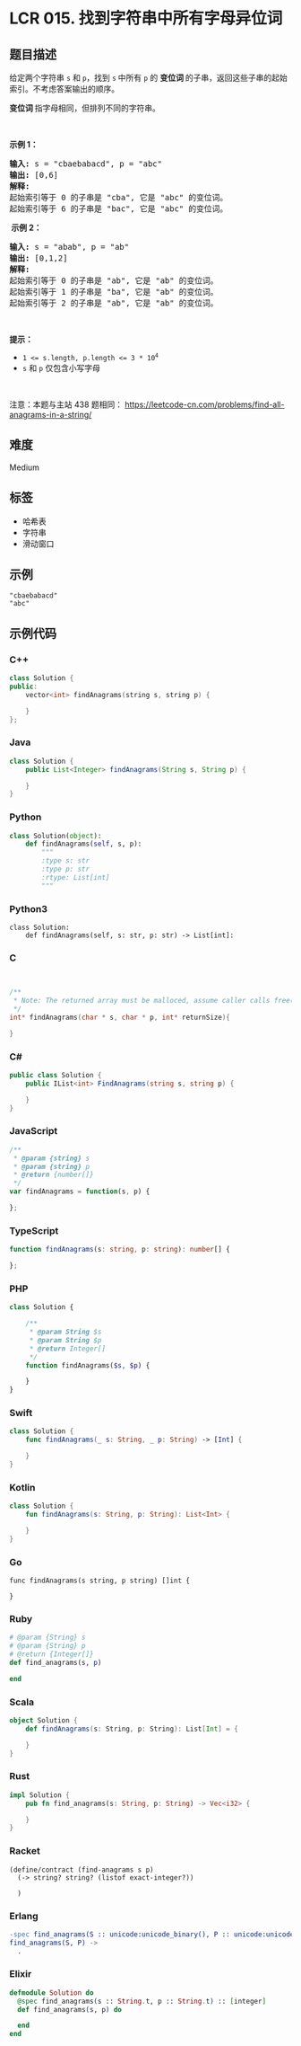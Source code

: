 # LCR 015. 找到字符串中所有字母异位词

## 题目描述

<p>给定两个字符串&nbsp;<code>s</code>&nbsp;和<b>&nbsp;</b><code>p</code>，找到&nbsp;<code>s</code><strong>&nbsp;</strong>中所有 <code>p</code> 的&nbsp;<strong>变位词&nbsp;</strong>的子串，返回这些子串的起始索引。不考虑答案输出的顺序。</p>

<p><strong>变位词 </strong>指字母相同，但排列不同的字符串。</p>

<p>&nbsp;</p>

<p><strong>示例 1：</strong></p>

<pre>
<strong>输入: </strong>s = &quot;cbaebabacd&quot;, p = &quot;abc&quot;
<strong>输出: </strong>[0,6]
<strong>解释:</strong>
起始索引等于 0 的子串是 &quot;cba&quot;, 它是 &quot;abc&quot; 的变位词。
起始索引等于 6 的子串是 &quot;bac&quot;, 它是 &quot;abc&quot; 的变位词。
</pre>

<p><strong>&nbsp;示例 2：</strong></p>

<pre>
<strong>输入: </strong>s = &quot;abab&quot;, p = &quot;ab&quot;
<strong>输出: </strong>[0,1,2]
<strong>解释:</strong>
起始索引等于 0 的子串是 &quot;ab&quot;, 它是 &quot;ab&quot; 的变位词。
起始索引等于 1 的子串是 &quot;ba&quot;, 它是 &quot;ab&quot; 的变位词。
起始索引等于 2 的子串是 &quot;ab&quot;, 它是 &quot;ab&quot; 的变位词。
</pre>

<p>&nbsp;</p>

<p><strong>提示：</strong></p>

<ul>
	<li><code>1 &lt;= s.length, p.length &lt;= 3 * 10<sup>4</sup></code></li>
	<li><code>s</code>&nbsp;和 <code>p</code> 仅包含小写字母</li>
</ul>

<p>&nbsp;</p>

<p>注意：本题与主站 438&nbsp;题相同：&nbsp;<a href="https://leetcode-cn.com/problems/find-all-anagrams-in-a-string/" style="background-color: rgb(255, 255, 255);">https://leetcode-cn.com/problems/find-all-anagrams-in-a-string/</a></p>


## 难度

Medium

## 标签

- 哈希表
- 字符串
- 滑动窗口

## 示例

```
"cbaebabacd"
"abc"
```

## 示例代码

### C++

```cpp
class Solution {
public:
    vector<int> findAnagrams(string s, string p) {

    }
};
```

### Java

```java
class Solution {
    public List<Integer> findAnagrams(String s, String p) {

    }
}
```

### Python

```python
class Solution(object):
    def findAnagrams(self, s, p):
        """
        :type s: str
        :type p: str
        :rtype: List[int]
        """
```

### Python3

```python3
class Solution:
    def findAnagrams(self, s: str, p: str) -> List[int]:
```

### C

```c


/**
 * Note: The returned array must be malloced, assume caller calls free().
 */
int* findAnagrams(char * s, char * p, int* returnSize){

}
```

### C#

```csharp
public class Solution {
    public IList<int> FindAnagrams(string s, string p) {

    }
}
```

### JavaScript

```javascript
/**
 * @param {string} s
 * @param {string} p
 * @return {number[]}
 */
var findAnagrams = function(s, p) {

};
```

### TypeScript

```typescript
function findAnagrams(s: string, p: string): number[] {

};
```

### PHP

```php
class Solution {

    /**
     * @param String $s
     * @param String $p
     * @return Integer[]
     */
    function findAnagrams($s, $p) {

    }
}
```

### Swift

```swift
class Solution {
    func findAnagrams(_ s: String, _ p: String) -> [Int] {

    }
}
```

### Kotlin

```kotlin
class Solution {
    fun findAnagrams(s: String, p: String): List<Int> {

    }
}
```

### Go

```golang
func findAnagrams(s string, p string) []int {

}
```

### Ruby

```ruby
# @param {String} s
# @param {String} p
# @return {Integer[]}
def find_anagrams(s, p)

end
```

### Scala

```scala
object Solution {
    def findAnagrams(s: String, p: String): List[Int] = {

    }
}
```

### Rust

```rust
impl Solution {
    pub fn find_anagrams(s: String, p: String) -> Vec<i32> {

    }
}
```

### Racket

```racket
(define/contract (find-anagrams s p)
  (-> string? string? (listof exact-integer?))

  )
```

### Erlang

```erlang
-spec find_anagrams(S :: unicode:unicode_binary(), P :: unicode:unicode_binary()) -> [integer()].
find_anagrams(S, P) ->
  .
```

### Elixir

```elixir
defmodule Solution do
  @spec find_anagrams(s :: String.t, p :: String.t) :: [integer]
  def find_anagrams(s, p) do

  end
end
```

